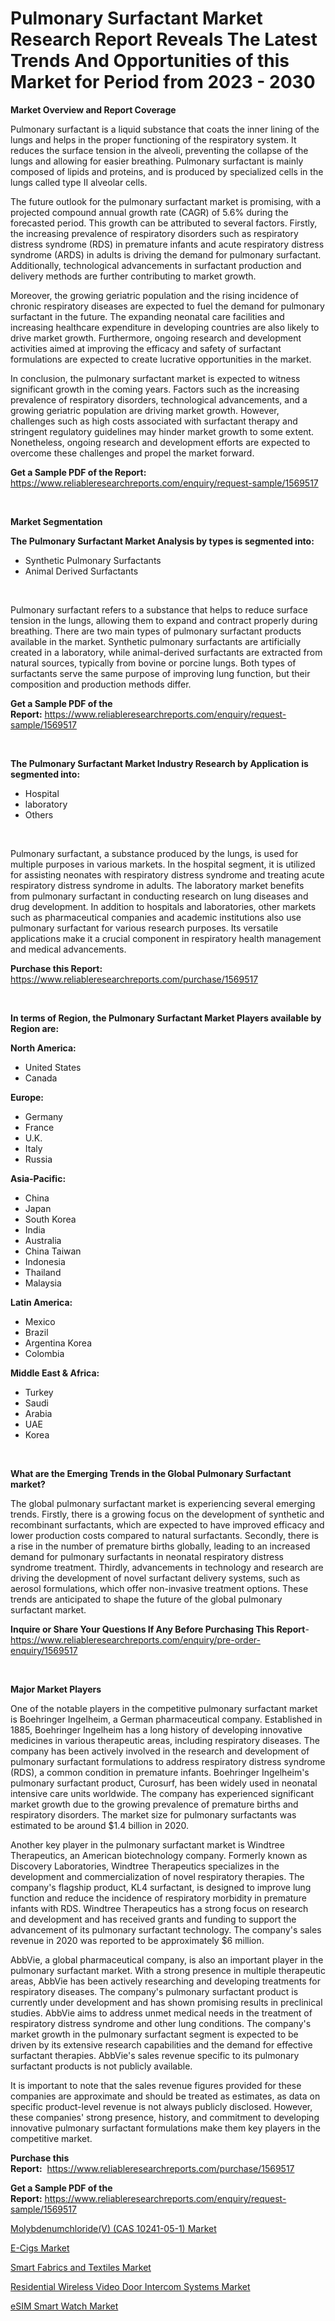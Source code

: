 <p><h1>Pulmonary Surfactant Market Research Report Reveals The Latest Trends And Opportunities of this Market for Period from 2023 - 2030</h1></p><p><strong>Market Overview and Report Coverage</strong></p>
<p><p>Pulmonary surfactant is a liquid substance that coats the inner lining of the lungs and helps in the proper functioning of the respiratory system. It reduces the surface tension in the alveoli, preventing the collapse of the lungs and allowing for easier breathing. Pulmonary surfactant is mainly composed of lipids and proteins, and is produced by specialized cells in the lungs called type II alveolar cells.</p><p>The future outlook for the pulmonary surfactant market is promising, with a projected compound annual growth rate (CAGR) of 5.6% during the forecasted period. This growth can be attributed to several factors. Firstly, the increasing prevalence of respiratory disorders such as respiratory distress syndrome (RDS) in premature infants and acute respiratory distress syndrome (ARDS) in adults is driving the demand for pulmonary surfactant. Additionally, technological advancements in surfactant production and delivery methods are further contributing to market growth.</p><p>Moreover, the growing geriatric population and the rising incidence of chronic respiratory diseases are expected to fuel the demand for pulmonary surfactant in the future. The expanding neonatal care facilities and increasing healthcare expenditure in developing countries are also likely to drive market growth. Furthermore, ongoing research and development activities aimed at improving the efficacy and safety of surfactant formulations are expected to create lucrative opportunities in the market.</p><p>In conclusion, the pulmonary surfactant market is expected to witness significant growth in the coming years. Factors such as the increasing prevalence of respiratory disorders, technological advancements, and a growing geriatric population are driving market growth. However, challenges such as high costs associated with surfactant therapy and stringent regulatory guidelines may hinder market growth to some extent. Nonetheless, ongoing research and development efforts are expected to overcome these challenges and propel the market forward.</p></p>
<p><strong>Get a Sample PDF of the Report:</strong> <a href="https://www.reliableresearchreports.com/enquiry/request-sample/1569517">https://www.reliableresearchreports.com/enquiry/request-sample/1569517</a></p>
<p>&nbsp;</p>
<p><strong>Market Segmentation</strong></p>
<p><strong>The Pulmonary Surfactant Market Analysis by types is segmented into:</strong></p>
<p><ul><li>Synthetic Pulmonary Surfactants</li><li>Animal Derived Surfactants</li></ul></p>
<p>&nbsp;</p>
<p><p>Pulmonary surfactant refers to a substance that helps to reduce surface tension in the lungs, allowing them to expand and contract properly during breathing. There are two main types of pulmonary surfactant products available in the market. Synthetic pulmonary surfactants are artificially created in a laboratory, while animal-derived surfactants are extracted from natural sources, typically from bovine or porcine lungs. Both types of surfactants serve the same purpose of improving lung function, but their composition and production methods differ.</p></p>
<p><strong>Get a Sample PDF of the Report:</strong>&nbsp;<a href="https://www.reliableresearchreports.com/enquiry/request-sample/1569517">https://www.reliableresearchreports.com/enquiry/request-sample/1569517</a></p>
<p>&nbsp;</p>
<p><strong>The Pulmonary Surfactant Market Industry Research by Application is segmented into:</strong></p>
<p><ul><li>Hospital</li><li>laboratory</li><li>Others</li></ul></p>
<p>&nbsp;</p>
<p><p>Pulmonary surfactant, a substance produced by the lungs, is used for multiple purposes in various markets. In the hospital segment, it is utilized for assisting neonates with respiratory distress syndrome and treating acute respiratory distress syndrome in adults. The laboratory market benefits from pulmonary surfactant in conducting research on lung diseases and drug development. In addition to hospitals and laboratories, other markets such as pharmaceutical companies and academic institutions also use pulmonary surfactant for various research purposes. Its versatile applications make it a crucial component in respiratory health management and medical advancements.</p></p>
<p><strong>Purchase this Report:</strong>&nbsp; <a href="https://www.reliableresearchreports.com/purchase/1569517">https://www.reliableresearchreports.com/purchase/1569517</a></p>
<p>&nbsp;</p>
<p><strong>In terms of Region, the Pulmonary Surfactant Market Players available by Region are:</strong></p>
<p>
    <p> <strong> North America: </strong>
        <ul>
            <li>United States</li>
            <li>Canada</li>
        </ul>
        </p> 
    <p> <strong> Europe: </strong>
        <ul>
            <li>Germany</li>
            <li>France</li>
            <li>U.K.</li>
            <li>Italy</li>
            <li>Russia</li>
        </ul>
        </p> 
    <p> <strong> Asia-Pacific: </strong>
        <ul>
            <li>China</li>
            <li>Japan</li>
            <li>South Korea</li>
            <li>India</li>
            <li>Australia</li>
            <li>China Taiwan</li>
            <li>Indonesia</li>
            <li>Thailand</li>
            <li>Malaysia</li>
        </ul>
        </p> 
    <p> <strong> Latin America: </strong>
        <ul>
            <li>Mexico</li>
            <li>Brazil</li>
            <li>Argentina Korea</li>
            <li>Colombia</li>
        </ul>
        </p> 
    <p> <strong> Middle East & Africa: </strong>
        <ul>
            <li>Turkey</li>
            <li>Saudi</li>
            <li>Arabia</li>
            <li>UAE</li>
            <li>Korea</li>
        </ul>
    </p>
    </p>
<p>&nbsp;</p>
<p><strong>What are the Emerging Trends in the Global Pulmonary Surfactant market?</strong></p>
<p><p>The global pulmonary surfactant market is experiencing several emerging trends. Firstly, there is a growing focus on the development of synthetic and recombinant surfactants, which are expected to have improved efficacy and lower production costs compared to natural surfactants. Secondly, there is a rise in the number of premature births globally, leading to an increased demand for pulmonary surfactants in neonatal respiratory distress syndrome treatment. Thirdly, advancements in technology and research are driving the development of novel surfactant delivery systems, such as aerosol formulations, which offer non-invasive treatment options. These trends are anticipated to shape the future of the global pulmonary surfactant market.</p></p>
<p><strong>Inquire or Share Your Questions If Any Before Purchasing This Report</strong>- <a href="https://www.reliableresearchreports.com/enquiry/pre-order-enquiry/1569517">https://www.reliableresearchreports.com/enquiry/pre-order-enquiry/1569517</a></p>
<p>&nbsp;</p>
<p><strong>Major Market Players</strong></p>
<p><p>One of the notable players in the competitive pulmonary surfactant market is Boehringer Ingelheim, a German pharmaceutical company. Established in 1885, Boehringer Ingelheim has a long history of developing innovative medicines in various therapeutic areas, including respiratory diseases. The company has been actively involved in the research and development of pulmonary surfactant formulations to address respiratory distress syndrome (RDS), a common condition in premature infants. Boehringer Ingelheim's pulmonary surfactant product, Curosurf, has been widely used in neonatal intensive care units worldwide. The company has experienced significant market growth due to the growing prevalence of premature births and respiratory disorders. The market size for pulmonary surfactants was estimated to be around $1.4 billion in 2020.</p><p>Another key player in the pulmonary surfactant market is Windtree Therapeutics, an American biotechnology company. Formerly known as Discovery Laboratories, Windtree Therapeutics specializes in the development and commercialization of novel respiratory therapies. The company's flagship product, KL4 surfactant, is designed to improve lung function and reduce the incidence of respiratory morbidity in premature infants with RDS. Windtree Therapeutics has a strong focus on research and development and has received grants and funding to support the advancement of its pulmonary surfactant technology. The company's sales revenue in 2020 was reported to be approximately $6 million.</p><p>AbbVie, a global pharmaceutical company, is also an important player in the pulmonary surfactant market. With a strong presence in multiple therapeutic areas, AbbVie has been actively researching and developing treatments for respiratory diseases. The company's pulmonary surfactant product is currently under development and has shown promising results in preclinical studies. AbbVie aims to address unmet medical needs in the treatment of respiratory distress syndrome and other lung conditions. The company's market growth in the pulmonary surfactant segment is expected to be driven by its extensive research capabilities and the demand for effective surfactant therapies. AbbVie's sales revenue specific to its pulmonary surfactant products is not publicly available.</p><p>It is important to note that the sales revenue figures provided for these companies are approximate and should be treated as estimates, as data on specific product-level revenue is not always publicly disclosed. However, these companies' strong presence, history, and commitment to developing innovative pulmonary surfactant formulations make them key players in the competitive market.</p></p>
<p><strong>Purchase this Report:</strong>&nbsp;&nbsp;<a href="https://www.reliableresearchreports.com/purchase/1569517">https://www.reliableresearchreports.com/purchase/1569517</a></p>
<p></p>
<p><strong>Get a Sample PDF of the Report:</strong>&nbsp;<a href="https://www.reliableresearchreports.com/enquiry/request-sample/1569517">https://www.reliableresearchreports.com/enquiry/request-sample/1569517</a></p>
<p><p><a href="https://medium.com/@donaldmendez2018/analyzing-molybdenumchloride-v-cas-10241-05-1-market-global-industry-perspective-and-forecast-9a425b628314">Molybdenumchloride(V) (CAS 10241-05-1) Market</a></p><p><a href="https://github.com/ChiragRp1/Market-Research-Report-List-1/blob/main/e-cigs-market.md">E-Cigs Market</a></p><p><a href="https://medium.com/@kennethjensen27/smart-fabrics-and-textiles-market-trends-and-market-analysis-forecasted-for-period-2023-2030-d3404fd52df1">Smart Fabrics and Textiles Market</a></p><p><a href="https://www.linkedin.com/pulse/residential-wireless-video-door-intercom-systems-market/">Residential Wireless Video Door Intercom Systems Market</a></p><p><a href="https://github.com/ChiragRP21/Market-Research-Report-List-1/blob/main/esim-smart-watch-market.md">eSIM Smart Watch Market</a></p></p>